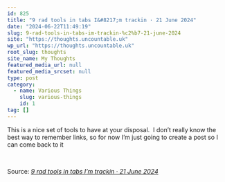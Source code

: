```yaml
---
id: 825
title: "9 rad tools in tabs I&#8217;m trackin · 21 June 2024"
date: "2024-06-22T11:49:19"
slug: 9-rad-tools-in-tabs-im-trackin-%c2%b7-21-june-2024
site: "https://thoughts.uncountable.uk"
wp_url: "https://thoughts.uncountable.uk"
root_slug: thoughts
site_name: My Thoughts
featured_media_url: null
featured_media_srcset: null
type: post
category:
  - name: Various Things
    slug: various-things
    id: 1
tag: []
---
```


<p>This is a nice set of tools to have at your disposal.  I don&#8217;t really know the best way to remember links, so for now I&#8217;m just going to create a post so I can come back to it</p>
<p>&nbsp;</p>
<p>Source: <em><a href="https://nerdy.dev/tools-in-tabs-2024-edition?utm_source=rss">9 rad tools in tabs I&#8217;m trackin · 21 June 2024</a></em></p>
